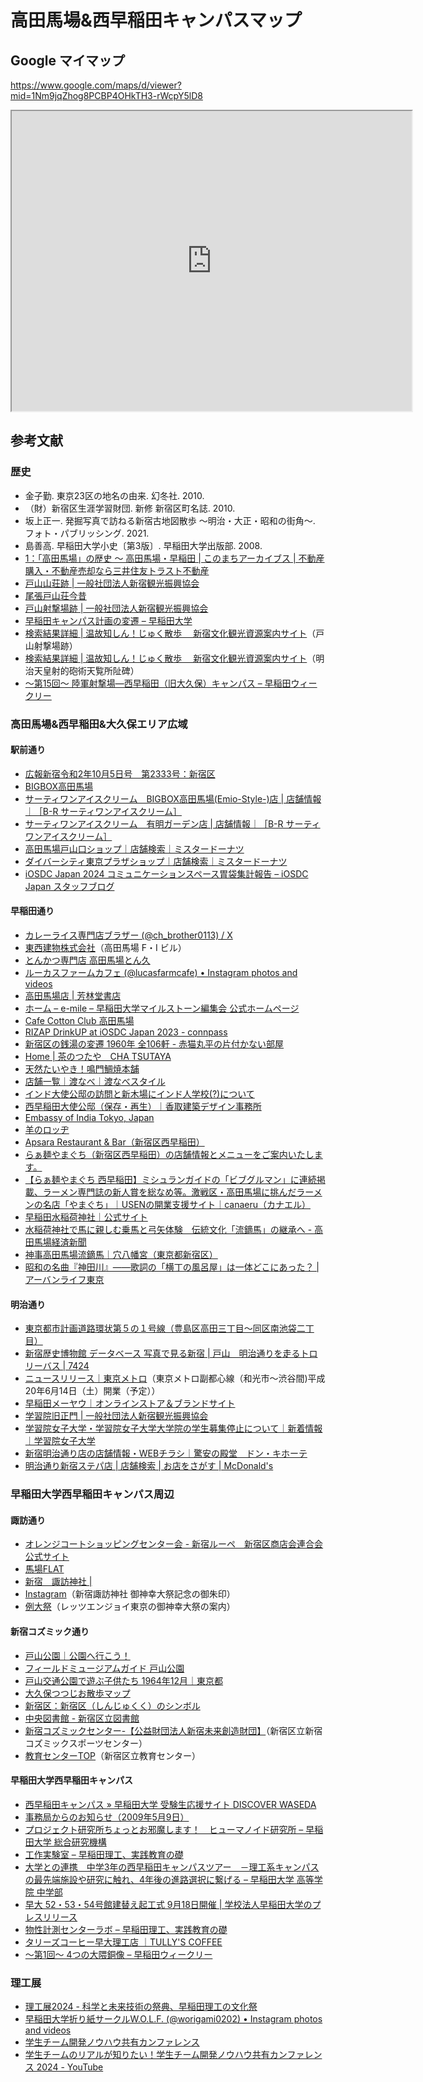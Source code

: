 # 高田馬場&西早稲田キャンパスマップ

## Google マイマップ

https://www.google.com/maps/d/viewer?mid=1Nm9jqZhog8PCBP4OHkTH3-rWcpY5lD8

<iframe src="https://www.google.com/maps/d/embed?mid=1Nm9jqZhog8PCBP4OHkTH3-rWcpY5lD8&ehbc=2E312F" width="640" height="480"></iframe>

## 参考文献

### 歴史

* 金子勤. 東京23区の地名の由来. 幻冬社. 2010.
* （財）新宿区生涯学習財団. 新修 新宿区町名誌. 2010.
* 坂上正一. 発掘写真で訪ねる新宿古地図散歩 ～明治・大正・昭和の街角～. フォト・パブリッシング. 2021.
* 島善高. 早稲田大学小史〔第3版〕. 早稲田大学出版部. 2008.
* [1：「高田馬場」の歴史 ～ 高田馬場・早稲田 \| このまちアーカイブス \| 不動産購入・不動産売却なら三井住友トラスト不動産](https://smtrc.jp/town-archives/city/takadanobaba/index.html)
* [戸山山荘跡 \| 一般社団法人新宿観光振興協会](https://www.kanko-shinjuku.jp/spot/-/article_334.html)
* [尾張戸山荘今昔](https://www.tokyo-park.or.jp/park/toyama/assets/%E5%B0%BE%E5%BC%B5%E6%88%B8%E5%B1%B1%E8%8D%98%E4%BB%8A%E6%98%94.pdf)
* [戸山射撃場跡 \| 一般社団法人新宿観光振興協会](https://www.kanko-shinjuku.jp/spot/-/article_491.html)
* [早稲田キャンパス計画の変遷  &#8211;  早稲田大学](https://www.waseda.jp/top/news/99281)
* [検索結果詳細 \| 温故知しん！じゅく散歩 　新宿文化観光資源案内サイト](https://bunkakanko-annai.city.shinjuku.lg.jp/shosai3/?id=D022)（戸山射撃場跡）
* [検索結果詳細 \| 温故知しん！じゅく散歩 　新宿文化観光資源案内サイト](https://bunkakanko-annai.city.shinjuku.lg.jp/shosai3/?id=G122)（明治天皇射的砲術天覧所阯碑）
* [〜第15回〜 陸軍射撃場―西早稲田（旧大久保）キャンパス  &#8211;  早稲田ウィークリー](https://www.waseda.jp/inst/weekly/column/2011/12/08/56977/)

### 高田馬場&西早稲田&大久保エリア広域

#### 駅前通り

* [広報新宿令和2年10月5日号　第2333号：新宿区](https://www.city.shinjuku.lg.jp/kohoshinjuku/koho_20201005_index.html)
* [BIGBOX高田馬場](https://www.seibu-shop.jp/baba/)
* [サーティワンアイスクリーム　BIGBOX高田馬場(Emio-Style-)店 \| 店舗情報｜［B-R サーティワンアイスクリーム］](https://store.31ice.co.jp/31ice/spot/detail?code=0000000734)
* [サーティワンアイスクリーム　有明ガーデン店 \| 店舗情報｜［B-R サーティワンアイスクリーム］](https://store.31ice.co.jp/31ice/spot/detail?code=0000001117)
* [高田馬場戸山口ショップ｜店舗検索｜ミスタードーナツ](https://md.mapion.co.jp/b/misterdonut/info/1070/)
* [ダイバーシティ東京プラザショップ｜店舗検索｜ミスタードーナツ](https://md.mapion.co.jp/b/misterdonut/info/2036/)
* [iOSDC Japan 2024 コミュニケーションスペース胃袋集計報告 &#8211; iOSDC Japan スタッフブログ](https://blog.iosdc.jp/2024/09/03/iosdc-japan-2024-food-measuring-result/)

#### 早稲田通り

* [カレーライス専門店ブラザー (@ch_brother0113) / X](https://x.com/ch_brother0113)
* [東西建物株式会社](https://touzai-t.co.jp/building/fi/)（高田馬場 F・I ビル）
* [とんかつ専門店 高田馬場とん久](https://tonkyu.com/)
* [ルーカスファームカフェ (&#064;lucasfarmcafe) • Instagram photos and videos](https://www.instagram.com/lucasfarmcafe/)
* [高田馬場店 \| 芳林堂書店](https://www.horindo.co.jp/takadanobaba/)
* [ホーム – e-mile – 早稲田大学マイルストーン編集会 公式ホームページ](https://e-mile.com/)
* [Cafe Cotton Club 高田馬場](https://www.cafecottonclub.com/)
* [RIZAP  DrinkUP at iOSDC Japan 2023 - connpass](https://rizap.connpass.com/event/293634/)
* [新宿区の銭湯の変遷 1960年 全106軒 - 赤猫丸平の片付かない部屋](https://acanekomaruhei.net/2015/12/27/%E6%96%B0%E5%AE%BF%E5%8C%BA%E3%81%AE%E9%8A%AD%E6%B9%AF%E3%81%AE%E5%A4%89%E9%81%B7%E3%80%801960%E5%B9%B4%E3%80%80%E5%85%A8106%E8%BB%92/)
* [Home \| 茶のつたや　CHA TSUTAYA](https://cha-tsutaya.wixsite.com/chatsutaya)
* [天然たいやき！鳴門鯛焼本舗](https://www.taiyaki.co.jp/)
* [店舗一覧｜渡なべ｜渡なべスタイル](https://www.watanabestyle.com/watanabe.html)
* [インド大使公邸の訪問と新木場にインド人学校(?)について](https://www.mokuzai-tonya.jp/geppou/1910/pdf/1910_05.pdf)
* [西早稲田大使公邸（保存・再生）｜香取建築デザイン事務所](https://www.katori-ada.com/works004.html)
* [Embassy of India Tokyo, Japan](https://www.indembassy-tokyo.gov.in/)
* [羊のロッヂ](https://hitsujinolodge.com/)
* [Apsara Restaurant &amp; Bar（新宿区西早稲田）](https://apsararestaurant-tokyo.com/)
* [らぁ麺やまぐち（新宿区西早稲田）の店舗情報とメニューをご案内いたします。](http://www.ramen-yamaguchi.com/original.html)
* [【らぁ麺やまぐち 西早稲田】ミシュランガイドの「ビブグルマン」に連続掲載、ラーメン専門誌の新人賞を総なめ等。激戦区・高田馬場に挑んだラーメンの名店「やまぐち」｜USENの開業支援サイト｜canaeru（カナエル）](https://canaeru.usen.com/interview/funds/p109/)
* [早稲田水稲荷神社｜公式サイト](https://mizuinari.net/)
* [水稲荷神社で馬に親しむ乗馬と弓矢体験　伝統文化「流鏑馬」の継承へ - 高田馬場経済新聞](https://takadanobaba.keizai.biz/headline/1289/)
* [神事高田馬場流鏑馬｜穴八幡宮（東京都新宿区）](https://www.anahachimanguu.jp/yabusame/)
* [昭和の名曲『神田川』――歌詞の「横丁の風呂屋」は一体どこにあった？ \| アーバンライフ東京](https://urbanlife.tokyo/post/52350/)

#### 明治通り

* [東京都市計画道路環状第５の１号線（豊島区高田三丁目～同区南池袋二丁目）](https://www.kensetsu.metro.tokyo.lg.jp/documents/d/kensetsu/000049616)
* [新宿歴史博物館 データベース 写真で見る新宿 \| 戸山　明治通りを走るトロリーバス \| 7424](https://www.regasu-shinjuku.or.jp/photodb/det.html?data_id=7424)
* [ニュースリリース｜東京メトロ](https://www.tokyometro.jp/news/2008/2008-04.html)（東京メトロ副都心線（和光市～渋谷間)平成20年6月14日（土）開業（予定））
* [早稲田メーヤウ｜オンラインストア＆ブランドサイト](https://maeyao.jp/)
* [学習院旧正門 \| 一般社団法人新宿観光振興協会](https://www.kanko-shinjuku.jp/spot/-/article_336.html)
* [学習院女子大学・学習院女子大学大学院の学生募集停止について｜新着情報｜学習院女子大学](https://www.gwc.gakushuin.ac.jp/news/2024/05/post_495.html)
* [新宿明治通り店の店舗情報・WEBチラシ｜驚安の殿堂　ドン・キホーテ](https://www.donki.com/store/shop_detail.php?shop_id=378)
* [明治通り新宿ステパ店 \| 店舗検索 \| お店をさがす \| McDonald&#39;s](https://map.mcdonalds.co.jp/map/13763)

### 早稲田大学西早稲田キャンパス周辺

#### 諏訪通り

* [オレンジコートショッピングセンター会 - 新宿ルーペ　新宿区商店会連合会 公式サイト](https://shinjuku-loupe.info/p/member/66)
* [馬場FLAT](https://baba.fullattable.com/)
* [新宿　諏訪神社 \| ](https://koinomorisuwajinjya.com/)
* [Instagram](https://www.instagram.com/p/DLh6s_hT1jO/?igsh=MzRlODBiNWFlZA==)（新宿諏訪神社 御神幸大祭記念の御朱印）
* [例大祭](https://www.enjoytokyo.jp/event/648266/)（レッツエンジョイ東京の御神幸大祭の案内）

#### 新宿コズミック通り

* [戸山公園｜公園へ行こう！](https://www.tokyo-park.or.jp/park/toyama/index.html)
* [フィールドミュージアムガイド 戸山公園](https://www.tokyo-park.or.jp/park/toyama/assets/toyama-field-museum-guide.pdf)
* [戸山交通公園で遊ぶ子供たち  1964年12月｜東京都](https://www.koho.metro.tokyo.lg.jp/photo/tokyoarchive/0907447.html)
* [大久保つつじお散歩マップ](https://www.city.shinjuku.lg.jp/content/000329560.pdf)
* [新宿区：新宿区（しんじゅくく）のシンボル](https://www.city.shinjuku.lg.jp/kids/about_0001.html)
* [中央図書館 - 新宿区立図書館](https://www.library.shinjuku.tokyo.jp/facility/chuo/index.html)
* [新宿コズミックセンター-【公益財団法人新宿未来創造財団】](https://www.regasu-shinjuku.or.jp/?p=89688)（新宿区立新宿コズミックスポーツセンター）
* [教育センターTOP](https://www.shinjuku.ed.jp/~center-a/index.html)（新宿区立教育センター）

#### 早稲田大学西早稲田キャンパス

* [西早稲田キャンパス &#187; 早稲田大学 受験生応援サイト DISCOVER WASEDA](https://discover.w.waseda.jp/campus/nishiwaseda/)
* [事務局からのお知らせ（2009年5月9日）](https://www.zaikoukai.sci.waseda.ac.jp/osirase090509.html)
* [プロジェクト研究所ちょっとお邪魔します！　ヒューマノイド研究所  &#8211;  早稲田大学 総合研究機構](https://www.waseda.jp/inst/cro/news/2025/05/29/19546/)
* [工作実験室 &#8211; 早稲田理工、実践教育の礎](https://tmd.sci.waseda.ac.jp/tatsujin/mm-lab/manufacturing/)
* [大学との連携　中学3年の西早稲田キャンパスツアー　－理工系キャンパスの最先端施設や研究に触れ、4年後の進路選択に繋げる  &#8211;  早稲田大学 高等学院 中学部](https://www.waseda.jp/school/jhs/news/2018/10/23/1353/)
* [早大 52・53・54号館建替え起工式 9月18日開催 \| 学校法人早稲田大学のプレスリリース](https://prtimes.jp/main/html/rd/p/000000019.000065365.html)
* [物性計測センターラボ &#8211; 早稲田理工、実践教育の礎](https://tmd.sci.waseda.ac.jp/tatsujin/research-facilities/materials-characterization/)
* [タリーズコーヒー早大理工店 ｜TULLY&#039;S COFFEE](https://shop.tullys.co.jp/detail/1000534)
* [〜第1回〜 4つの大隈銅像  &#8211;  早稲田ウィークリー](https://www.waseda.jp/inst/weekly/column/2011/06/02/56864/)


### 理工展

* [理工展2024 - 科学と未来技術の祭典、早稲田理工の文化祭](https://www.rikoten.com/)
* [早稲田大学折り紙サークルW.O.L.F. (&#064;worigami0202) • Instagram photos and videos](https://www.instagram.com/worigami0202/)
* [学生チーム開発ノウハウ共有カンファレンス](https://student-team-conf.com/)
* [学生チームのリアルが知りたい！学生チーム開発ノウハウ共有カンファレンス 2024 - YouTube](https://www.youtube.com/live/qiK4hTYzykM)
